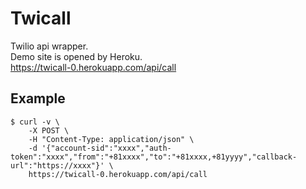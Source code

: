 # Twicall

Twilio api wrapper.  
Demo site is opened by Heroku.  
https://twicall-0.herokuapp.com/api/call


## Example

```
$ curl -v \
	-X POST \
	-H "Content-Type: application/json" \
	-d '{"account-sid":"xxxx","auth-token":"xxxx","from":"+81xxxx","to":"+81xxxx,+81yyyy","callback-url":"https://xxxx"}' \
	https://twicall-0.herokuapp.com/api/call
```
